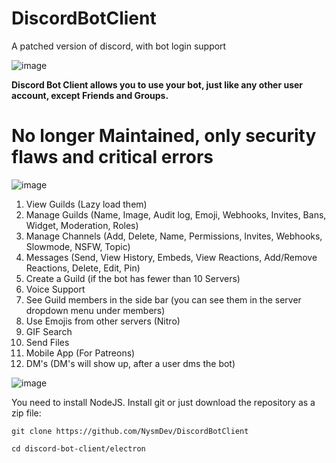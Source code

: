 # DiscordBotClient
A patched version of discord, with bot login support

![image](https://user-images.githubusercontent.com/73394656/118168714-250f0480-b3f6-11eb-9707-899f893c1c59.png)

**Discord Bot Client allows you to use your bot, just like any other user account, except Friends and Groups.**

# No longer Maintained, only security flaws and critical errors

![image](https://user-images.githubusercontent.com/73394656/118168798-3e17b580-b3f6-11eb-8574-0ce1dd036b5c.png)

1. View Guilds (Lazy load them)
2. Manage Guilds (Name, Image, Audit log, Emoji, Webhooks, Invites, Bans, Widget, Moderation, Roles)
3. Manage Channels (Add, Delete, Name, Permissions, Invites, Webhooks, Slowmode, NSFW, Topic)
4. Messages (Send, View History, Embeds, View Reactions, Add/Remove Reactions, Delete, Edit, Pin)
5. Create a Guild (if the bot has fewer than 10 Servers)
6. Voice Support
7. See Guild members in the side bar (you can see them in the server dropdown menu under members)
8. Use Emojis from other servers (Nitro)
9. GIF Search
10. Send Files
11. Mobile App (For Patreons)
12. DM's (DM's will show up, after a user dms the bot)

![image](https://user-images.githubusercontent.com/73394656/118168909-5ab3ed80-b3f6-11eb-8bcc-afb188eaf176.png)

You need to install NodeJS. Install git or just download the repository as a zip file:

``git clone https://github.com/NysmDev/DiscordBotClient``

``cd discord-bot-client/electron``
